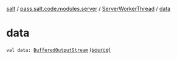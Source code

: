 [salt](../../index.md) / [pass.salt.code.modules.server](../index.md) / [ServerWorkerThread](index.md) / [data](./data.md)

# data

`val data: `[`BufferedOutputStream`](https://docs.oracle.com/javase/6/docs/api/java/io/BufferedOutputStream.html) [(source)](https://github.com/kurbaniec-tgm/salt/tree/master/code/modules/server/ServerWorkerThread.kt#L36)